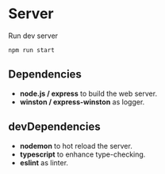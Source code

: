 # Server

Run dev server
```shell
npm run start
```

## Dependencies 
- **node.js / express** to build the web server.
- **winston / express-winston** as logger.

## devDependencies
- **nodemon** to hot reload the server.
- **typescript** to enhance type-checking.
- **eslint** as linter.

